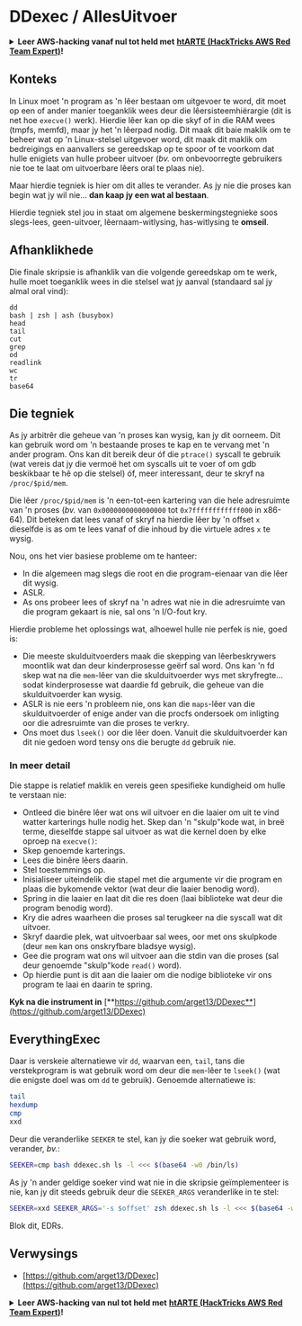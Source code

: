 # DDexec / AllesUitvoer

<details>

<summary><strong>Leer AWS-hacking vanaf nul tot held met</strong> <a href="https://training.hacktricks.xyz/courses/arte"><strong>htARTE (HackTricks AWS Red Team Expert)</strong></a><strong>!</strong></summary>

Ander maniere om HackTricks te ondersteun:

* As jy wil sien dat jou **maatskappy geadverteer word in HackTricks** of **HackTricks aflaai in PDF-formaat** Kyk na die [**SUBSCRIPTION PLANS**](https://github.com/sponsors/carlospolop)!
* Kry die [**amptelike PEASS & HackTricks swag**](https://peass.creator-spring.com)
* Ontdek [**The PEASS Family**](https://opensea.io/collection/the-peass-family), ons versameling eksklusiewe [**NFTs**](https://opensea.io/collection/the-peass-family)
* **Sluit aan by die** 💬 [**Discord-groep**](https://discord.gg/hRep4RUj7f) of die [**telegram-groep**](https://t.me/peass) of **volg** ons op **Twitter** 🐦 [**@hacktricks_live**](https://twitter.com/hacktricks_live)**.**
* **Deel jou hacktruuks deur PR's in te dien by die** [**HackTricks**](https://github.com/carlospolop/hacktricks) en [**HackTricks Cloud**](https://github.com/carlospolop/hacktricks-cloud) github-repos.

</details>

## Konteks

In Linux moet 'n program as 'n lêer bestaan om uitgevoer te word, dit moet op een of ander manier toeganklik wees deur die lêersisteemhiërargie (dit is net hoe `execve()` werk). Hierdie lêer kan op die skyf of in die RAM wees (tmpfs, memfd), maar jy het 'n lêerpad nodig. Dit maak dit baie maklik om te beheer wat op 'n Linux-stelsel uitgevoer word, dit maak dit maklik om bedreigings en aanvallers se gereedskap op te spoor of te voorkom dat hulle enigiets van hulle probeer uitvoer (_bv._ om onbevoorregte gebruikers nie toe te laat om uitvoerbare lêers oral te plaas nie).

Maar hierdie tegniek is hier om dit alles te verander. As jy nie die proses kan begin wat jy wil nie... **dan kaap jy een wat al bestaan**.

Hierdie tegniek stel jou in staat om algemene beskermingstegnieke soos slegs-lees, geen-uitvoer, lêernaam-witlysing, has-witlysing te **omseil**.

## Afhanklikhede

Die finale skripsie is afhanklik van die volgende gereedskap om te werk, hulle moet toeganklik wees in die stelsel wat jy aanval (standaard sal jy almal oral vind):
```
dd
bash | zsh | ash (busybox)
head
tail
cut
grep
od
readlink
wc
tr
base64
```
## Die tegniek

As jy arbitrêr die geheue van 'n proses kan wysig, kan jy dit oorneem. Dit kan gebruik word om 'n bestaande proses te kap en te vervang met 'n ander program. Ons kan dit bereik deur óf die `ptrace()` syscall te gebruik (wat vereis dat jy die vermoë het om syscalls uit te voer of om gdb beskikbaar te hê op die stelsel) óf, meer interessant, deur te skryf na `/proc/$pid/mem`.

Die lêer `/proc/$pid/mem` is 'n een-tot-een kartering van die hele adresruimte van 'n proses (_bv._ van `0x0000000000000000` tot `0x7ffffffffffff000` in x86-64). Dit beteken dat lees vanaf of skryf na hierdie lêer by 'n offset `x` dieselfde is as om te lees vanaf of die inhoud by die virtuele adres `x` te wysig.

Nou, ons het vier basiese probleme om te hanteer:

* In die algemeen mag slegs die root en die program-eienaar van die lêer dit wysig.
* ASLR.
* As ons probeer lees of skryf na 'n adres wat nie in die adresruimte van die program gekaart is nie, sal ons 'n I/O-fout kry.

Hierdie probleme het oplossings wat, alhoewel hulle nie perfek is nie, goed is:

* Die meeste skulduitvoerders maak die skepping van lêerbeskrywers moontlik wat dan deur kinderprosesse geërf sal word. Ons kan 'n fd skep wat na die `mem`-lêer van die skulduitvoerder wys met skryfregte... sodat kinderprosesse wat daardie fd gebruik, die geheue van die skulduitvoerder kan wysig.
* ASLR is nie eers 'n probleem nie, ons kan die `maps`-lêer van die skulduitvoerder of enige ander van die procfs ondersoek om inligting oor die adresruimte van die proses te verkry.
* Ons moet dus `lseek()` oor die lêer doen. Vanuit die skulduitvoerder kan dit nie gedoen word tensy ons die berugte `dd` gebruik nie.

### In meer detail

Die stappe is relatief maklik en vereis geen spesifieke kundigheid om hulle te verstaan nie:

* Ontleed die binêre lêer wat ons wil uitvoer en die laaier om uit te vind watter karterings hulle nodig het. Skep dan 'n "skulp"kode wat, in breë terme, dieselfde stappe sal uitvoer as wat die kernel doen by elke oproep na `execve()`:
* Skep genoemde karterings.
* Lees die binêre lêers daarin.
* Stel toestemmings op.
* Inisialiseer uiteindelik die stapel met die argumente vir die program en plaas die bykomende vektor (wat deur die laaier benodig word).
* Spring in die laaier en laat dit die res doen (laai biblioteke wat deur die program benodig word).
* Kry die adres waarheen die proses sal terugkeer na die syscall wat dit uitvoer.
* Skryf daardie plek, wat uitvoerbaar sal wees, oor met ons skulpkode (deur `mem` kan ons onskryfbare bladsye wysig).
* Gee die program wat ons wil uitvoer aan die stdin van die proses (sal deur genoemde "skulp"kode `read()` word).
* Op hierdie punt is dit aan die laaier om die nodige biblioteke vir ons program te laai en daarin te spring.

**Kyk na die instrument in** [**https://github.com/arget13/DDexec**](https://github.com/arget13/DDexec)

## EverythingExec

Daar is verskeie alternatiewe vir `dd`, waarvan een, `tail`, tans die verstekprogram is wat gebruik word om deur die `mem`-lêer te `lseek()` (wat die enigste doel was om `dd` te gebruik). Genoemde alternatiewe is:
```bash
tail
hexdump
cmp
xxd
```
Deur die veranderlike `SEEKER` te stel, kan jy die soeker wat gebruik word, verander, _bv._:
```bash
SEEKER=cmp bash ddexec.sh ls -l <<< $(base64 -w0 /bin/ls)
```
As jy 'n ander geldige soeker vind wat nie in die skripsie geïmplementeer is nie, kan jy dit steeds gebruik deur die `SEEKER_ARGS` veranderlike in te stel:
```bash
SEEKER=xxd SEEKER_ARGS='-s $offset' zsh ddexec.sh ls -l <<< $(base64 -w0 /bin/ls)
```
Blok dit, EDRs.

## Verwysings
* [https://github.com/arget13/DDexec](https://github.com/arget13/DDexec)

<details>

<summary><strong>Leer AWS-hacking van nul tot held met</strong> <a href="https://training.hacktricks.xyz/courses/arte"><strong>htARTE (HackTricks AWS Red Team Expert)</strong></a><strong>!</strong></summary>

Ander maniere om HackTricks te ondersteun:

* As jy wil sien dat jou **maatskappy geadverteer word in HackTricks** of **HackTricks aflaai in PDF-formaat**, kyk na die [**SUBSCRIPTION PLANS**](https://github.com/sponsors/carlospolop)!
* Kry die [**amptelike PEASS & HackTricks swag**](https://peass.creator-spring.com)
* Ontdek [**The PEASS Family**](https://opensea.io/collection/the-peass-family), ons versameling eksklusiewe [**NFTs**](https://opensea.io/collection/the-peass-family)
* **Sluit aan by die** 💬 [**Discord-groep**](https://discord.gg/hRep4RUj7f) of die [**telegram-groep**](https://t.me/peass) of **volg** ons op **Twitter** 🐦 [**@hacktricks_live**](https://twitter.com/hacktricks_live)**.**
* **Deel jou hacking-truuks deur PR's in te dien by die** [**HackTricks**](https://github.com/carlospolop/hacktricks) en [**HackTricks Cloud**](https://github.com/carlospolop/hacktricks-cloud) github-opslag.

</details>
